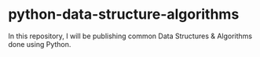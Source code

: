 # python-data-structure-algorithms
In this repository, I will be publishing common Data Structures &amp; Algorithms done using Python.
